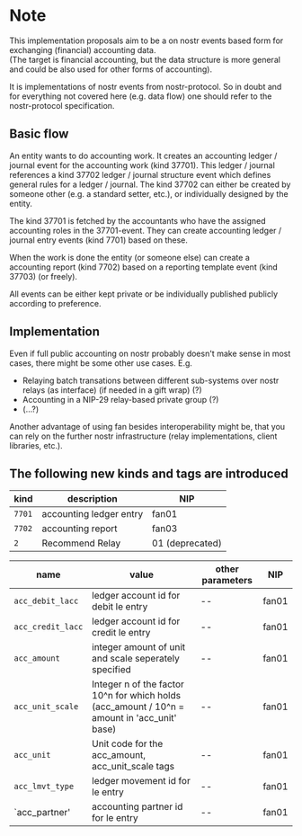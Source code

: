# Note

This implementation proposals aim to be a on nostr events based form for exchanging (financial) accounting data.  
(The target is financial accounting, but the data structure is more general and could be also used for other forms of accounting).
  
It is implementations of nostr events from nostr-protocol. So in doubt and for everything not covered here (e.g. data flow) one should refer to the nostr-protocol specification. 

## Basic flow

An entity wants to do accounting work. It creates an accounting ledger / journal event for the accounting work (kind 37701). This ledger / journal references a kind 37702 ledger / journal structure event which defines general rules for a ledger / journal. The kind 37702 can either be created by someone other (e.g. a standard setter, etc.), or individually designed by the entity. 

The kind 37701 is fetched by the accountants who have the assigned accounting roles in the 37701-event. They can create accounting ledger / journal entry events (kind 7701) based on these.

When the work is done the entity (or someone else) can create a accounting report (kind 7702) based on a reporting template event (kind 37703) (or freely).

All events can be either kept private or be individually published publicly according to preference.

## Implementation

Even if full public accounting on nostr probably doesn't make sense in most cases, there might be some other use cases.
E.g. 
- Relaying batch transations between different sub-systems over nostr relays (as interface) (if needed in a gift wrap) (?)
- Accounting in a NIP-29 relay-based private group (?)
- (...?)

Another advantage of using fan besides interoperability might be, that you can rely on the further nostr infrastructure (relay implementations, client libraries, etc.).

## The following new kinds and tags are introduced

| kind          | description                     | NIP             |
| ------------- | ------------------------------- | --------------- |
| `7701`        | accounting ledger entry         | fan01           |
| `7702`        | accounting report               | fan03           |
| `2`           | Recommend Relay                 | 01 (deprecated) |

| name              | value                                                                                        | other parameters           | NIP         |
| ----------------- | -------------------------------------------------------------------------------------------- | -------------------------- | ----------- |
| `acc_debit_lacc`  | ledger account id for debit le entry                                                         | --                         | fan01       |
| `acc_credit_lacc` | ledger account id for credit le entry                                                        | --                         | fan01       |
| `acc_amount`      | integer amount of unit and scale seperately specified                                        | --                         | fan01       |
| `acc_unit_scale`  | Integer n of the factor 10^n for which holds (acc_amount / 10^n = amount in 'acc_unit' base) | --                         | fan01       |
| `acc_unit`        | Unit code for the acc_amount, acc_unit_scale tags                                            | --                         | fan01       |
| `acc_lmvt_type`   | ledger movement id for le entry                                                              | --                         | fan01       |
| `acc_partner'     | accounting partner id for le entry                                                           | --                         | fan01       |

